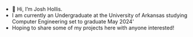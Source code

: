 - 👋 Hi, I’m Josh Hollis.
-  I am currently an Undergraduate at the University of Arkansas studying Computer Engineering set to graduate May 2024'
-  Hoping to share some of my projects here with anyone interested!


<!---
JoshHollis251/JoshHollis251 is a ✨ special ✨ repository because its `README.md` (this file) appears on your GitHub profile.
You can click the Preview link to take a look at your changes.
--->
